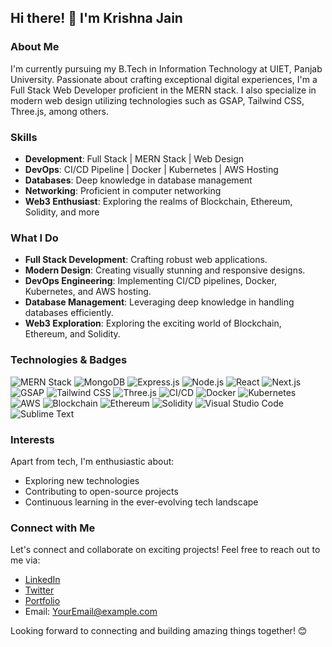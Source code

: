 ## Hi there! 👋 I'm Krishna Jain

### About Me

I'm currently pursuing my B.Tech in Information Technology at UIET, Panjab University. Passionate about crafting exceptional digital experiences, I'm a Full Stack Web Developer proficient in the MERN stack. I also specialize in modern web design utilizing technologies such as GSAP, Tailwind CSS, Three.js, among others.

### Skills

- **Development**: Full Stack | MERN Stack | Web Design
- **DevOps**: CI/CD Pipeline | Docker | Kubernetes | AWS Hosting
- **Databases**: Deep knowledge in database management
- **Networking**: Proficient in computer networking
- **Web3 Enthusiast**: Exploring the realms of Blockchain, Ethereum, Solidity, and more

### What I Do

- **Full Stack Development**: Crafting robust web applications.
- **Modern Design**: Creating visually stunning and responsive designs.
- **DevOps Engineering**: Implementing CI/CD pipelines, Docker, Kubernetes, and AWS hosting.
- **Database Management**: Leveraging deep knowledge in handling databases efficiently.
- **Web3 Exploration**: Exploring the exciting world of Blockchain, Ethereum, and Solidity.

### Technologies & Badges

![MERN Stack](https://img.shields.io/badge/-MERN%20Stack-61DAFB?style=flat&logo=react&logoColor=white&labelColor=000000)
![MongoDB](https://img.shields.io/badge/-MongoDB-47A248?style=flat&logo=mongodb&logoColor=white&labelColor=000000)
![Express.js](https://img.shields.io/badge/-Express.js-000000?style=flat&logo=express&logoColor=white&labelColor=000000)
![Node.js](https://img.shields.io/badge/-Node.js-339933?style=flat&logo=node.js&logoColor=white&labelColor=000000)
![React](https://img.shields.io/badge/-React-61DAFB?style=flat&logo=react&logoColor=white&labelColor=000000)
![Next.js](https://img.shields.io/badge/-Next.js-000000?style=flat&logo=next.js&logoColor=white&labelColor=000000)
![GSAP](https://img.shields.io/badge/-GSAP-4A90E2?style=flat&logo=greensock&logoColor=white&labelColor=000000)
![Tailwind CSS](https://img.shields.io/badge/-Tailwind%20CSS-38B2AC?style=flat&logo=tailwind-css&logoColor=white&labelColor=000000)
![Three.js](https://img.shields.io/badge/-Three.js-black?style=flat&logo=three.js&logoColor=white&labelColor=000000)
![CI/CD](https://img.shields.io/badge/-CI%2FCD-017B8B?style=flat&logo=jenkins&logoColor=white&labelColor=000000)
![Docker](https://img.shields.io/badge/-Docker-2496ED?style=flat&logo=docker&logoColor=white&labelColor=000000)
![Kubernetes](https://img.shields.io/badge/-Kubernetes-326CE5?style=flat&logo=kubernetes&logoColor=white&labelColor=000000)
![AWS](https://img.shields.io/badge/-AWS-232F3E?style=flat&logo=amazon-aws&logoColor=white&labelColor=000000)
![Blockchain](https://img.shields.io/badge/-Blockchain-121D33?style=flat&logo=blockchain.com&logoColor=white&labelColor=000000)
![Ethereum](https://img.shields.io/badge/-Ethereum-3C3C3D?style=flat&logo=ethereum&logoColor=white&labelColor=000000)
![Solidity](https://img.shields.io/badge/-Solidity-363636?style=flat&logo=solidity&logoColor=white&labelColor=000000)
![Visual Studio Code](https://img.shields.io/badge/-Visual%20Studio%20Code-007ACC?style=flat&logo=visual-studio-code&logoColor=white&labelColor=000000)
![Sublime Text](https://img.shields.io/badge/-Sublime%20Text-FF9800?style=flat&logo=sublime-text&logoColor=white&labelColor=000000)

### Interests

Apart from tech, I'm enthusiastic about:
- Exploring new technologies
- Contributing to open-source projects
- Continuous learning in the ever-evolving tech landscape

### Connect with Me

Let's connect and collaborate on exciting projects! Feel free to reach out to me via:
- [LinkedIn](https://www.linkedin.com/in/krishna-jain-842539205/)
- [Twitter](https://twitter.com/krishna5048)
- [Portfolio](https://portfolio-krishna-jain.netlify.app/)
- Email: [YourEmail@example.com](krishnajain5050@gmail.com)

Looking forward to connecting and building amazing things together! 😊
